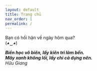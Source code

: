 ```yaml
---
layout: default
title: Trang chủ
nav_order: 1
permalink: /
---
```

  
Bạn có hối hận về ngày hôm qua?  
(◕‿◕)  
  
  
  
***Biển học vô biên, lấy kiên trì làm bến.***  
***Mây xanh không lối, lấy chỉ cả dựng nên.***  
                                    *Hữu Giang*
